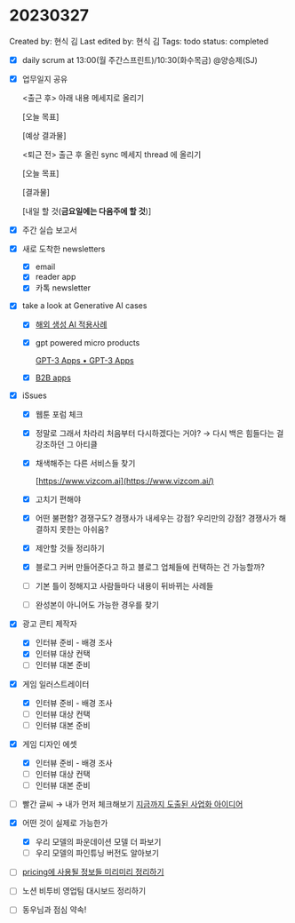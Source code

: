 # 20230327

Created by: 현식 김
Last edited by: 현식 김
Tags: todo
status: completed

- [x]  daily scrum at 13:00(월 주간스프린트)/10:30(화수목금)  @양승제(SJ)
- [x]  업무일지 공유
    
    <출근 후> 아래 내용 메세지로 올리기
    
    [오늘 목표]
    
    [예상 결과물]
    
    <퇴근 전> 출근 후 올린 sync 메세지 thread 에 올리기
    
    [오늘 목표]
    
    [결과물]
    
    [내일 할 것(**금요일에는 다음주에 할 것**)]
    
- [x]  주간 실습 보고서
- [x]  새로 도착한  newsletters
    - [x]  email
    - [x]  reader app
    - [x]  카톡 newsletter
- [x]  take a look at Generative AI cases
    - [x]  [해외 생성 AI 적용사례](https://www.notion.so/AI-fc66f14a19f3421a8564c616513692ac?pvs=21)
    - [x]  gpt powered micro products
        
        [GPT-3 Apps • GPT-3 Apps](https://gpt-apps.com/)
        
    - [x]  [B2B apps](https://www.notion.so/SaaS-B2B-by-bf26e8c9605744aa9c710a62cdc36b41?pvs=21)
- [x]  iSsues
    - [x]  웹툰 포럼 체크
    - [x]  정말로 그래서 차라리 처음부터 다시하겠다는 거야? → 다시 백은 힘들다는 걸 강조하던 그 아티클
    - [x]  채색해주는 다른 서비스들 찾기
        
        [https://www.vizcom.ai](https://www.vizcom.ai/)
        
    - [x]  고치기 편해야
    - [x]  어떤 불편함? 경쟁구도? 경쟁사가 내세우는 강점? 우리만의 강점? 경쟁사가 해결하지 못한는 아쉬움?
    - [x]  제안할 것들 정리하기
    - [x]  블로그 커버 만들어준다고 하고 블로그 업체들에 컨택하는 건 가능할까?
    - [ ]  기본 틀이 정해지고 사람들마다 내용이 뒤바뀌는 사례들
    - [ ]  완성본이 아니어도 가능한 경우를 찾기
- [x]  광고 콘티 제작자
    - [x]  인터뷰 준비 - 배경 조사
    - [x]  인터뷰 대상 컨택
    - [ ]  인터뷰 대본 준비
- [x]  게임 일러스트레이터
    - [x]  인터뷰 준비 - 배경 조사
    - [ ]  인터뷰 대상 컨택
    - [ ]  인터뷰 대본 준비
- [x]  게임 디자인 에셋
    - [x]  인터뷰 준비 - 배경 조사
    - [ ]  인터뷰 대상 컨택
    - [ ]  인터뷰 대본 준비
- [ ]  빨간 글씨 → 내가 먼저 체크해보기 [지금까지 도출된 사업화 아이디어](%E1%84%8C%E1%85%B5%E1%84%80%E1%85%B3%E1%86%B7%E1%84%81%E1%85%A1%E1%84%8C%E1%85%B5%20%E1%84%83%E1%85%A9%E1%84%8E%E1%85%AE%E1%86%AF%E1%84%83%E1%85%AC%E1%86%AB%20%E1%84%89%E1%85%A1%E1%84%8B%E1%85%A5%E1%86%B8%E1%84%92%E1%85%AA%20%E1%84%8B%E1%85%A1%E1%84%8B%E1%85%B5%E1%84%83%E1%85%B5%E1%84%8B%E1%85%A5%206be4d8cf0a384d7f9b6f50c73a5c9b0e.md)
- [x]  어떤 것이 실제로 가능한가
    - [x]  우리 모델의 파운데이션 모델 더 파보기
    - [ ]  우리 모델의 파인튜닝 버전도 알아보기
- [ ]  [pricing에 사용될 정보들 미리미리 정리하기](Pricing%20strategy%2017295d8505ce4f07b32a6a8344fbfb5f.md)
- [ ]  노션 비투비 영업팀 대시보드 정리하기
- [ ]  동우님과 점심 약속!